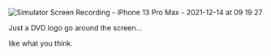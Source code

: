 ![Simulator Screen Recording - iPhone 13 Pro Max - 2021-12-14 at 09 19 27](https://user-images.githubusercontent.com/32888552/145915166-752c6fee-a3cf-4f89-b197-11abd6216eee.gif)

Just a DVD logo go around the screen...

like what you think.
